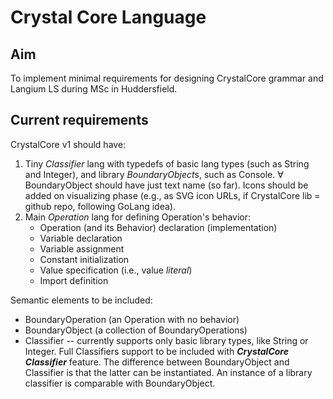 # Crystal Core Language

## Aim

To implement minimal requirements for designing CrystalCore grammar and Langium LS during MSc in Huddersfield.

## Current requirements

CrystalCore v1 should have:

1. Tiny *Classifier* lang with typedefs of basic lang types (such as String and Integer), and library *BoundaryObject*s, such as Console. ∀ BoundaryObject should have just text name (so far). Icons should be added on visualizing phase (e.g., as SVG icon URLs, if CrystalCore lib = github repo, following GoLang idea).
2. Main *Operation* lang for defining Operation's behavior:
     * Operation (and its Behavior) declaration (implementation)
     * Variable declaration
     * Variable assignment
     * Constant initialization
     * Value specification (i.e., value *literal*)
     * Import definition

Semantic elements to be included:

* BoundaryOperation (an Operation with no behavior)
* BoundaryObject (a collection of BoundaryOperations)
* Classifier -- currently supports only basic library types, like String or Integer. Full Classifiers support to be included with ***CrystalCore Classifier*** feature. The difference between BoundaryObject and Classifier is that the latter can be instantiated. An instance of a library classifier is comparable with BoundaryObject.
